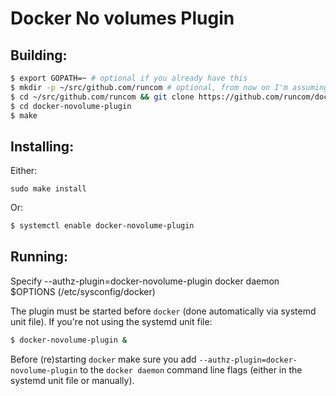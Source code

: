 Docker No volumes Plugin
=
Building:
-
```sh
$ export GOPATH=~ # optional if you already have this
$ mkdir -p ~/src/github.com/runcom # optional, from now on I'm assuming GOPATH=~
$ cd ~/src/github.com/runcom && git clone https://github.com/runcom/docker-novolume-plugin
$ cd docker-novolume-plugin
$ make
```
Installing:
-
Either:
```
sudo make install
```
Or:
```sh
$ systemctl enable docker-novolume-plugin
```
Running:
-
Specify --authz-plugin=docker-novolume-plugin docker daemon $OPTIONS (/etc/sysconfig/docker)

The plugin must be started before `docker` (done automatically via systemd unit file).
If you're not using the systemd unit file:
```sh
$ docker-novolume-plugin &
```
Before (re)starting `docker` make sure you add `--authz-plugin=docker-novolume-plugin` to
the `docker daemon` command line flags (either in the systemd unit file or manually).
